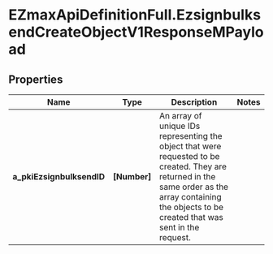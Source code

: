 # EZmaxApiDefinitionFull.EzsignbulksendCreateObjectV1ResponseMPayload

## Properties

Name | Type | Description | Notes
------------ | ------------- | ------------- | -------------
**a_pkiEzsignbulksendID** | **[Number]** | An array of unique IDs representing the object that were requested to be created.  They are returned in the same order as the array containing the objects to be created that was sent in the request. | 


